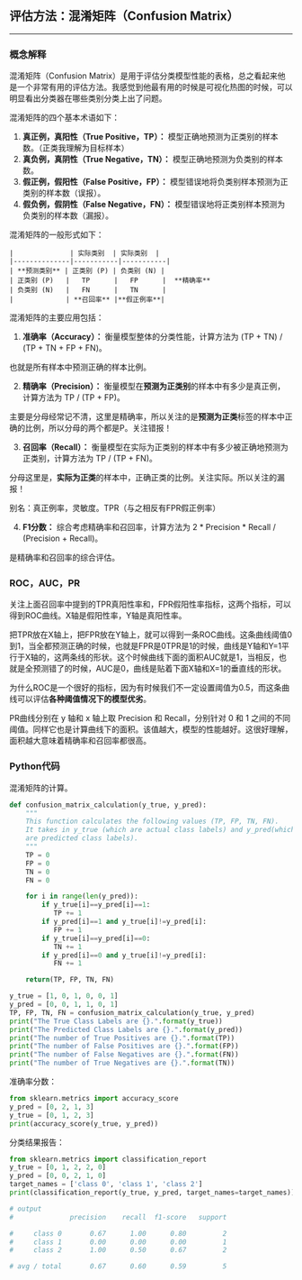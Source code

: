 ## 评估方法：混淆矩阵（Confusion Matrix）

---
### 概念解释

混淆矩阵（Confusion Matrix）是用于评估分类模型性能的表格，总之看起来他是一个非常有用的评估方法。我感觉到他最有用的时候是可视化热图的时候，可以明显看出分类器在哪些类别分类上出了问题。

混淆矩阵的四个基本术语如下：

1. **真正例，真阳性（True Positive，TP）：** 模型正确地预测为正类别的样本数。（正类我理解为目标样本）
2. **真负例，真阴性（True Negative，TN）：** 模型正确地预测为负类别的样本数。
3. **假正例，假阳性（False Positive，FP）：** 模型错误地将负类别样本预测为正类别的样本数（误报）。
4. **假负例，假阴性（False Negative，FN）：** 模型错误地将正类别样本预测为负类别的样本数（漏报）。

混淆矩阵的一般形式如下：

```
|              | 实际类别  | 实际类别  |
|--------------|-----------|-----------|
| **预测类别** | 正类别 (P) | 负类别 (N) |
| 正类别 (P)   |   TP      |   FP      |  **精确率**
| 负类别 (N)   |   FN      |   TN      |
|             | **召回率** |**假正例率**|
```

混淆矩阵的主要应用包括：

1. **准确率（Accuracy）：** 衡量模型整体的分类性能，计算方法为 (TP + TN) / (TP + TN + FP + FN)。

也就是所有样本中预测正确的样本比例。
  
2. **精确率（Precision）：** 衡量模型在**预测为正类别**的样本中有多少是真正例，计算方法为 TP / (TP + FP)。

主要是分母经常记不清，这里是精确率，所以关注的是**预测为正类**标签的样本中正确的比例，所以分母的两个都是P。关注错报！
  
3. **召回率（Recall）：** 衡量模型在实际为正类别的样本中有多少被正确地预测为正类别，计算方法为 TP / (TP + FN)。

分母这里是，**实际为正类**的样本中，正确正类的比例。关注实际。所以关注的漏报！

别名：真正例率，灵敏度。TPR（与之相反有FPR假正例率）
  
4. **F1分数：** 综合考虑精确率和召回率，计算方法为 2 * Precision * Recall / (Precision + Recall)。

是精确率和召回率的综合评估。

### ROC，AUC，PR

关注上面召回率中提到的TPR真阳性率和，FPR假阳性率指标，这两个指标，可以得到ROC曲线。X轴是假阳性率，Y轴是真阳性率。

把TPR放在X轴上，把FPR放在Y轴上，就可以得到一条ROC曲线。这条曲线阈值0到1，当全都预测正确的时候，也就是FPR是0TPR是1的时候，曲线是Y轴和Y=1平行于X轴的，这两条线的形状。这个时候曲线下面的面积AUC就是1，当相反，也就是全预测错了的时候，AUC是0，曲线是贴着下面X轴和X=1的垂直线的形状。

为什么ROC是一个很好的指标，因为有时候我们不一定设置阈值为0.5，而这条曲线可以评估**各种阈值情况下的模型优劣**。

PR曲线分别在 y 轴和 x 轴上取 Precision 和 Recall，分别针对 0 和 1 之间的不同阈值。同样它也是计算曲线下的面积。该值越大，模型的性能越好。这很好理解，面积越大意味着精确率和召回率都很高。

### Python代码

混淆矩阵的计算。

```python
def confusion_matrix_calculation(y_true, y_pred):
    """
    This function calculates the following values (TP, FP, TN, FN).
    It takes in y_true (which are actual class labels) and y_pred(which 
    are predicted class labels).
    """
    TP = 0
    FP = 0
    TN = 0
    FN = 0

    for i in range(len(y_pred)): 
        if y_true[i]==y_pred[i]==1:          
           TP += 1
        if y_pred[i]==1 and y_true[i]!=y_pred[i]:
           FP += 1
        if y_true[i]==y_pred[i]==0:
           TN += 1
        if y_pred[i]==0 and y_true[i]!=y_pred[i]:
           FN += 1

    return(TP, FP, TN, FN)

y_true = [1, 0, 1, 0, 0, 1]
y_pred = [0, 0, 1, 1, 0, 1]
TP, FP, TN, FN = confusion_matrix_calculation(y_true, y_pred)
print("The True Class Labels are {}.".format(y_true))
print("The Predicted Class Labels are {}.".format(y_pred))
print("The number of True Positives are {}.".format(TP))
print("The number of False Positives are {}.".format(FP))
print("The number of False Negatives are {}.".format(FN))
print("The number of True Negatives are {}.".format(TN))
```

准确率分数：

```python
from sklearn.metrics import accuracy_score
y_pred = [0, 2, 1, 3]
y_true = [0, 1, 2, 3]
print(accuracy_score(y_true, y_pred))
```

分类结果报告：

```python
from sklearn.metrics import classification_report
y_true = [0, 1, 2, 2, 0]
y_pred = [0, 0, 2, 1, 0]
target_names = ['class 0', 'class 1', 'class 2']
print(classification_report(y_true, y_pred, target_names=target_names))

# output
#              precision    recall  f1-score   support

#     class 0       0.67      1.00      0.80         2
#     class 1       0.00      0.00      0.00         1
#     class 2       1.00      0.50      0.67         2

# avg / total       0.67      0.60      0.59         5
```
